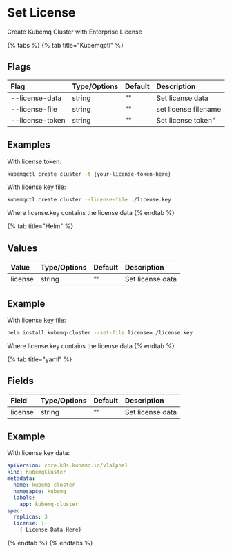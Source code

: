 # Set License

Create Kubemq Cluster with Enterprise License

{% tabs %}
{% tab title="Kubemqctl" %}
## Flags

| Flag | Type/Options | Default | Description |
| :--- | :--- | :--- | :--- |
| --license-data | string | "" | Set license data |
| --license-file | string | "" | set license filename |
| --license-token | string | "" | Set license token" |

## Examples

With license token:

```bash
kubemqctl create cluster -t {your-license-token-here}
```

With license key file:

```bash
kubemqctl create cluster --license-file ./license.key
```

Where license.key contains the license data
{% endtab %}

{% tab title="Helm" %}
## Values

| Value | Type/Options | Default | Description |
| :--- | :--- | :--- | :--- |
| license | string | "" | Set license data |

## Example

With license key file:

```bash
helm install kubemq-cluster --set-file license=./license.key
```

Where license.key contains the license data
{% endtab %}

{% tab title="yaml" %}
## Fields

| Field | Type/Options | Default | Description |
| :--- | :--- | :--- | :--- |
| license | string | "" | Set license data |

## Example

With license key data:

```yaml
apiVersion: core.k8s.kubemq.io/v1alpha1
kind: KubemqCluster
metadata:
  name: kubemq-cluster
  namesapce: kubemq
  labels:
    app: kubemq-cluster
spec:
  replicas: 3
  license: |-
    { License Data Here}
```
{% endtab %}
{% endtabs %}

